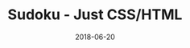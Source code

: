 ---
title: 'Sudoku - Just CSS/HTML'
description: 'Complete a sudoku puzzle without Javascript or server-side interaction.'
gametype: 'hard'
gameid: 96
date: 2018-06-20
tags: []
draft: false
type: 'games'
num19: [{'idx':1,'arr1':[1,2,3,4,5,6,7,8,9],'arr2':[1,2,3,4,5,6,7,8,9]},{'idx':2,'arr1':[1,2,3,4,5,6,7,8,9],'arr2':[1,2,3,4,5,6,7,8,9]},{'idx':3,'arr1':[1,2,3,4,5,6,7,8,9],'arr2':[1,2,3,4,5,6,7,8,9]},{'idx':4,'arr1':[1,2,3,4,5,6,7,8,9],'arr2':[1,2,3,4,5,6,7,8,9]},{'idx':5,'arr1':[1,2,3,4,5,6,7,8,9],'arr2':[1,2,3,4,5,6,7,8,9]},{'idx':6,'arr1':[1,2,3,4,5,6,7,8,9],'arr2':[1,2,3,4,5,6,7,8,9]},{'idx':7,'arr1':[1,2,3,4,5,6,7,8,9],'arr2':[1,2,3,4,5,6,7,8,9]},{'idx':8,'arr1':[1,2,3,4,5,6,7,8,9],'arr2':[1,2,3,4,5,6,7,8,9]},{'idx':9,'arr1':[1,2,3,4,5,6,7,8,9],'arr2':[1,2,3,4,5,6,7,8,9]}]
puzzle: [[9, 0, 0, 0, 0, 0, 7, 0, 0], [0, 2, 3, 0, 0, 0, 0, 8, 0], [1, 0, 0, 0, 8, 3, 0, 0, 0], [6, 0, 0, 4, 0, 0, 0, 2, 0], [0, 0, 5, 0, 6, 0, 8, 0, 0], [0, 1, 0, 0, 0, 2, 0, 0, 6], [0, 0, 0, 8, 4, 0, 0, 0, 9], [0, 7, 0, 0, 0, 0, 4, 6, 0], [0, 0, 6, 0, 0, 0, 0, 0, 8]]
layout: 'sudokucssstatic'
---